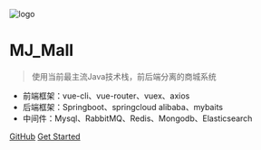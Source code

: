 ![logo](https://docsify.js.org/_media/icon.svg)

# MJ_Mall

> 使用当前最主流Java技术栈，前后端分离的商城系统

* 前端框架：vue-cli、vue-router、vuex、axios
* 后端框架：Springboot、springcloud alibaba、mybaits
* 中间件：Mysql、RabbitMQ、Redis、Mongodb、Elasticsearch

[GitHub](https://github.com/shelimingming/MJ_Mall.git)
[Get Started](#quick-start)

